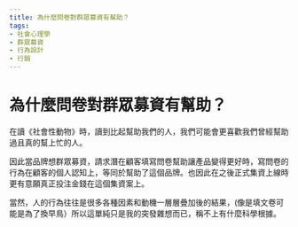 ```yaml
---
title: 為什麼問卷對群眾募資有幫助？
tags: 
- 社會心理學
- 群眾募資
- 行為設計
- 行銷
---
```


# 為什麼問卷對群眾募資有幫助？

在讀《社會性動物》時，讀到比起幫助我們的人，我們可能會更喜歡我們曾經幫助過且真的幫上忙的人。

因此當品牌想群眾募資，請求潛在顧客填寫問卷幫助讓產品變得更好時，寫問卷的行為在顧客的個人認知上，等同於幫助了這個品牌。也因此在之後正式集資上線時更有意願真正投注金錢在這個集資案上。

當然，人的行為往往是很多各種因素和動機一層層疊加後的結果，(像是填文卷可能是為了換早鳥）所以這單純只是我的突發雜想而已，稱不上有什麼科學根據。